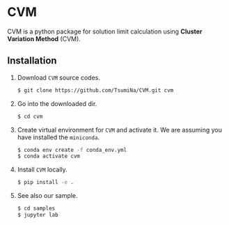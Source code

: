 # CVM

CVM is a python package for solution limit calculation using **Cluster Variation Method** (CVM).

## Installation

1. Download `CVM` source codes.

   ```bash
   $ git clone https://github.com/TsumiNa/CVM.git cvm
   ```

2. Go into the downloaded dir.

   ```bash
   $ cd cvm
   ```

3. Create virtual environment for `CVM` and activate it. We are assuming you have installed the `miniconda`.

   ```bash
   $ conda env create -f conda_env.yml
   $ conda activate cvm
   ```

4. Install `CVM` locally.

   ```bash
   $ pip install -e .
   ```

5. See also our sample.
   ```bash
   $ cd samples
   $ jupyter lab
   ```
